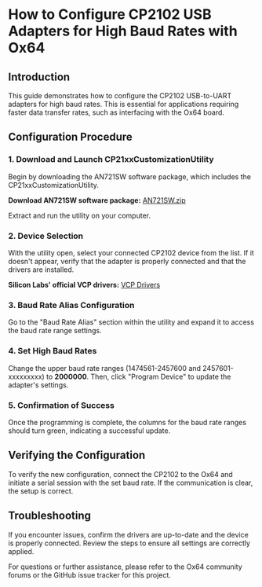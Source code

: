 # How to Configure CP2102 USB Adapters for High Baud Rates with Ox64

## Introduction

This guide demonstrates how to configure the CP2102 USB-to-UART adapters for high baud rates. This is essential for applications requiring faster data transfer rates, such as interfacing with the Ox64 board.

## Configuration Procedure

### 1. Download and Launch CP21xxCustomizationUtility
Begin by downloading the AN721SW software package, which includes the CP21xxCustomizationUtility.

**Download AN721SW software package:** [AN721SW.zip](https://www.silabs.com/documents/public/example-code/AN721SW.zip)

Extract and run the utility on your computer.



### 2. Device Selection
With the utility open, select your connected CP2102 device from the list. If it doesn't appear, verify that the adapter is properly connected and that the drivers are installed.

**Silicon Labs' official VCP drivers:** [VCP Drivers](https://www.silabs.com/developers/usb-to-uart-bridge-vcp-drivers?tab=downloads)



### 3. Baud Rate Alias Configuration
Go to the "Baud Rate Alias" section within the utility and expand it to access the baud rate range settings.



### 4. Set High Baud Rates
Change the upper baud rate ranges (1474561-2457600 and 2457601-xxxxxxxxx) to **2000000**. Then, click "Program Device" to update the adapter's settings.



### 5. Confirmation of Success
Once the programming is complete, the columns for the baud rate ranges should turn green, indicating a successful update.



## Verifying the Configuration
To verify the new configuration, connect the CP2102 to the Ox64 and initiate a serial session with the set baud rate. If the communication is clear, the setup is correct.

## Troubleshooting
If you encounter issues, confirm the drivers are up-to-date and the device is properly connected. Review the steps to ensure all settings are correctly applied.

For questions or further assistance, please refer to the Ox64 community forums or the GitHub issue tracker for this project.

